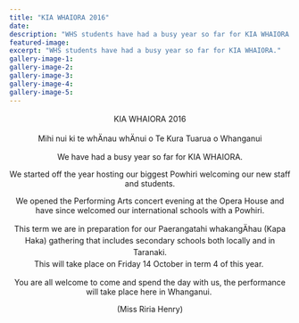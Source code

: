 ```yaml
---
title: "KIA WHAIORA 2016"
date: 
description: "WHS students have had a busy year so far for KIA WHAIORA."
featured-image: 
excerpt: "WHS students have had a busy year so far for KIA WHAIORA."
gallery-image-1: 
gallery-image-2: 
gallery-image-3: 
gallery-image-4: 
gallery-image-5: 
---
```


<p align="center"><span style="line-height: 1.5;">KIA WHAIORA 2016</span></p>
<p align="center"><span style="line-height: 1.5;">Mihi nui ki te whÄnau whÄnui o Te Kura Tuarua o Whanganui</span></p>
<p align="center">We have had a busy year so far for KIA WHAIORA.</p>
<p align="center">We started off the year hosting our biggest Powhiri welcoming our new staff and students.</p>
<p align="center">We opened the Performing Arts concert evening at the Opera House and have since welcomed our international schools with a Powhiri.</p>
<p align="center"><span style="line-height: 1.5;">This term we are in preparation for our Paerangatahi whakangÄhau (Kapa Haka) gathering that includes secondary schools both locally and in Taranaki. <br />This will take place on Friday 14</span><span style="line-height: 1.5;">&nbsp;October in term 4 of this year.&nbsp;</span></p>
<p align="center">You are all welcome to come and spend the day with us, the performance will take place here in Whanganui.&nbsp;</p>
<p align="center"><span>(Miss Riria Henry)</span></p>

